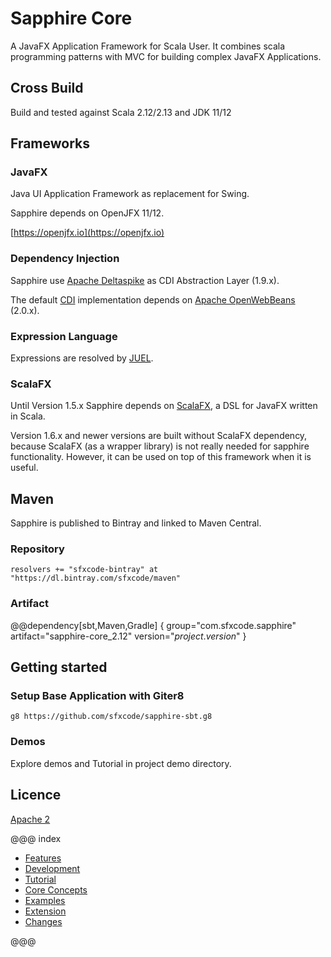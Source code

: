 # Sapphire Core

A JavaFX  Application Framework for Scala User. It combines scala programming patterns with MVC for building complex JavaFX Applications.

## Cross Build

Build and tested against Scala 2.12/2.13 and JDK 11/12

## Frameworks


### JavaFX

Java UI Application Framework as replacement for Swing.

Sapphire depends on OpenJFX 11/12.

[https://openjfx.io](https://openjfx.io)

### Dependency Injection

Sapphire use [Apache Deltaspike](http://deltaspike.apache.org) as CDI Abstraction Layer (1.9.x).

The default [CDI](https://de.wikipedia.org/wiki/Contexts_and_Dependency_Injection) implementation depends on [Apache OpenWebBeans](http://openwebbeans.apache.org) (2.0.x).

### Expression Language

Expressions are resolved by [JUEL](http://juel.sourceforge.net).

### ScalaFX

Until Version 1.5.x Sapphire depends on [ScalaFX](http://www.scalafx.org/), a DSL for JavaFX written in Scala.

Version 1.6.x and newer versions are built without ScalaFX dependency, because ScalaFX (as a wrapper library) is not really needed for sapphire functionality.
However, it can be used on top of this framework when it is useful.


## Maven

Sapphire is published to Bintray and linked to Maven Central.

### Repository

```
resolvers += "sfxcode-bintray" at "https://dl.bintray.com/sfxcode/maven"

```

### Artifact

@@dependency[sbt,Maven,Gradle] {
  group="com.sfxcode.sapphire"
  artifact="sapphire-core_2.12"
  version="$project.version$"
}

## Getting started

### Setup Base Application with Giter8

```
g8 https://github.com/sfxcode/sapphire-sbt.g8
```

### Demos

Explore demos and Tutorial in project demo directory.

## Licence

[Apache 2](https://github.com/sfxcode/sapphire-core/blob/master/LICENSE)

@@@ index

 - [Features](features.md)
 - [Development](development/index.md)
 - [Tutorial](tutorial/index.md)
 - [Core Concepts](detail/index.md)
 - [Examples](sample/index.md)
 - [Extension](extension.md)
 - [Changes ](changes.md)


@@@
